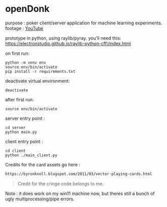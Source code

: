 # openDonk

purpose : poker client/server application for machine learning experiments.
footage : [YouTube](https://www.youtube.com/watch?v=osxyx6oaBag)

prototype in python, using raylib/pyray. you'll need this: 
https://electronstudio.github.io/raylib-python-cffi/index.html

on first run:
```
python -m venv env
source env/bin/activate
pip install -r requirements.txt
```

deactivate virtual environment:
```
deactivate
```

after first run:
```
source env/bin/activate
```

server entry point :
```
cd server
python main.py
```

client entry point :
```
cd client
python ./main_client.py
```

Credits for the card assets go here :
```md
https://byronknoll.blogspot.com/2011/03/vector-playing-cards.html
```

>Credit for the cringe code belongs to me.

Note : it does work on my win11 machine now, but theres still a bunch of ugly multiprocessing/pipe errors. 

